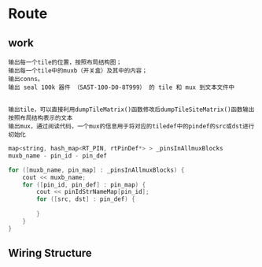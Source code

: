 # Route

## work

    输出每一个tile的位置，按照布局结构图；    
    输出每一个tile中的muxb（开关盒）及其中的内容；  
    输出conns。     
    输出 seal 100k 器件 （SA5T-100-D0-8T999） 的 tile 和 mux 到文本文件中


    输出tile，可以直接利用dumpTileMatrix()函数修改后dumpTileSiteMatrix()函数输出按照布局结构表示的文本    
    输出mux，通过阅读代码，一个mux的信息用于将对应的tiledef中的pindef的src或dst进行初始化   
    
```c++
map<string, hash_map<RT_PIN, rtPinDef*> > _pinsInAllmuxBlocks   
muxb_name - pin_id - pin_def

for ([muxb_name, pin_map] : _pinsInAllmuxBlocks) {
    cout << muxb_name;
    for ([pin_id, pin_def] : pin_map) {
        cout << pinIdStrNameMap[pin_id];
        for ([src, dst] : pin_def) {
            
        }
    }
}
```

## Wiring Structure


